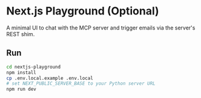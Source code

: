 
# Next.js Playground (Optional)

A minimal UI to chat with the MCP server and trigger emails via the server's REST shim.

## Run
```bash
cd nextjs-playground
npm install
cp .env.local.example .env.local
# set NEXT_PUBLIC_SERVER_BASE to your Python server URL
npm run dev
```

